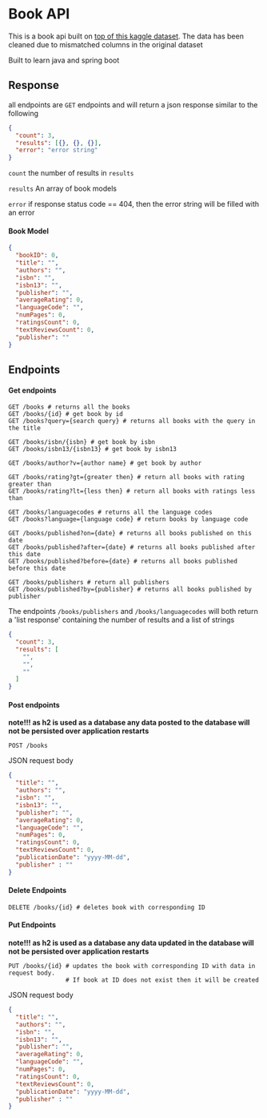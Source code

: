 # Book API

This is a book api built
on [top of this kaggle dataset](https://www.kaggle.com/datasets/jealousleopard/goodreadsbooks?resource=download). The
data has been cleaned due to mismatched columns in the original dataset

Built to learn java and spring boot

## Response

all endpoints are `GET` endpoints and will return a json response similar to the following

```json
{
  "count": 3,
  "results": [{}, {}, {}],
  "error": "error string"
}
```

`count` the number of results in `results`

`results` An array of book models

`error` if response status code == 404, then the error string will be filled with an error

#### Book Model

```json
{
  "bookID": 0,
  "title": "",
  "authors": "",
  "isbn": "",
  "isbn13": "",
  "publisher": "",
  "averageRating": 0,
  "languageCode": "",
  "numPages": 0,
  "ratingsCount": 0,
  "textReviewsCount": 0,
  "publisher": ""
}

```

## Endpoints

#### Get endpoints

```
GET /books # returns all the books
GET /books/{id} # get book by id
GET /books?query={search query} # returns all books with the query in the title

GET /books/isbn/{isbn} # get book by isbn
GET /books/isbn13/{isbn13} # get book by isbn13

GET /books/author?v={author name} # get book by author

GET /books/rating?gt={greater then} # return all books with rating greater than
GET /books/rating?lt={less then} # return all books with ratings less than

GET /books/languagecodes # returns all the language codes
GET /books?language={language code} # return books by language code

GET /books/published?on={date} # returns all books published on this date
GET /books/published?after={date} # returns all books published after this date
GET /books/published?before={date} # returns all books published before this date

GET /books/publishers # return all publishers
GET /books/published?by={publisher} # returns all books published by publisher
```

The endpoints `/books/publishers` and `/books/languagecodes` will both return a 'list response' containing the
number of results and a list of strings

```json
{
  "count": 3,
  "results": [
    "",
    "",
    ""
  ]
}
```

#### Post endpoints

**note!!! as h2 is used as a database any data posted to the database will not be persisted over application restarts**

```
POST /books
```

JSON request body

```json
{
  "title": "",
  "authors": "",
  "isbn": "",
  "isbn13": "",
  "publisher": "",
  "averageRating": 0,
  "languageCode": "",
  "numPages": 0,
  "ratingsCount": 0,
  "textReviewsCount": 0,
  "publicationDate": "yyyy-MM-dd",
  "publisher" : ""
}
```


#### Delete Endpoints

```
DELETE /books/{id} # deletes book with corresponding ID
```

#### Put Endpoints

**note!!! as h2 is used as a database any data updated in the database will not be persisted over application restarts**

```
PUT /books/{id} # updates the book with corresponding ID with data in request body. 
                # If book at ID does not exist then it will be created
```

JSON request body

```json
{
  "title": "",
  "authors": "",
  "isbn": "",
  "isbn13": "",
  "publisher": "",
  "averageRating": 0,
  "languageCode": "",
  "numPages": 0,
  "ratingsCount": 0,
  "textReviewsCount": 0,
  "publicationDate": "yyyy-MM-dd",
  "publisher" : ""
}
```
